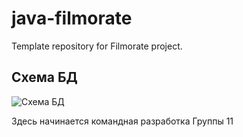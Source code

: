 # java-filmorate
Template repository for Filmorate project.

## Схема БД
![Схема БД](https://github.com/SvetlanaKuznets0va/java-filmorate/blob/main/Диграмма%20filmorate.png)

Здесь начинается командная разработка Группы 11
